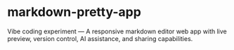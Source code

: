 # markdown-pretty-app
Vibe coding experiment — A responsive markdown editor web app with live preview, version control, AI assistance, and sharing capabilities.
